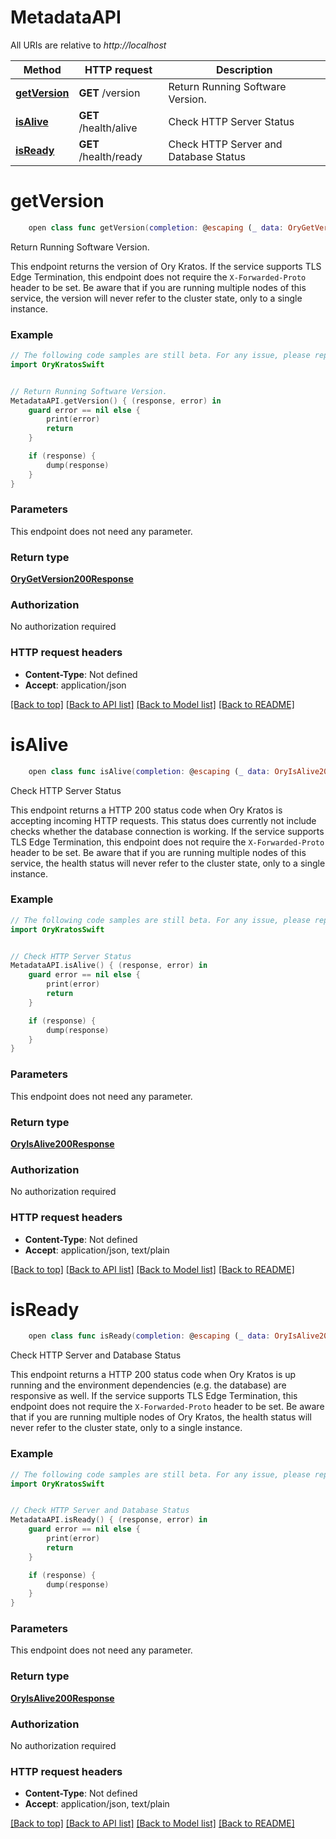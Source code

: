 # MetadataAPI

All URIs are relative to *http://localhost*

Method | HTTP request | Description
------------- | ------------- | -------------
[**getVersion**](MetadataAPI.md#getversion) | **GET** /version | Return Running Software Version.
[**isAlive**](MetadataAPI.md#isalive) | **GET** /health/alive | Check HTTP Server Status
[**isReady**](MetadataAPI.md#isready) | **GET** /health/ready | Check HTTP Server and Database Status


# **getVersion**
```swift
    open class func getVersion(completion: @escaping (_ data: OryGetVersion200Response?, _ error: Error?) -> Void)
```

Return Running Software Version.

This endpoint returns the version of Ory Kratos.  If the service supports TLS Edge Termination, this endpoint does not require the `X-Forwarded-Proto` header to be set.  Be aware that if you are running multiple nodes of this service, the version will never refer to the cluster state, only to a single instance.

### Example
```swift
// The following code samples are still beta. For any issue, please report via http://github.com/OpenAPITools/openapi-generator/issues/new
import OryKratosSwift


// Return Running Software Version.
MetadataAPI.getVersion() { (response, error) in
    guard error == nil else {
        print(error)
        return
    }

    if (response) {
        dump(response)
    }
}
```

### Parameters
This endpoint does not need any parameter.

### Return type

[**OryGetVersion200Response**](OryGetVersion200Response.md)

### Authorization

No authorization required

### HTTP request headers

 - **Content-Type**: Not defined
 - **Accept**: application/json

[[Back to top]](#) [[Back to API list]](../README.md#documentation-for-api-endpoints) [[Back to Model list]](../README.md#documentation-for-models) [[Back to README]](../README.md)

# **isAlive**
```swift
    open class func isAlive(completion: @escaping (_ data: OryIsAlive200Response?, _ error: Error?) -> Void)
```

Check HTTP Server Status

This endpoint returns a HTTP 200 status code when Ory Kratos is accepting incoming HTTP requests. This status does currently not include checks whether the database connection is working.  If the service supports TLS Edge Termination, this endpoint does not require the `X-Forwarded-Proto` header to be set.  Be aware that if you are running multiple nodes of this service, the health status will never refer to the cluster state, only to a single instance.

### Example
```swift
// The following code samples are still beta. For any issue, please report via http://github.com/OpenAPITools/openapi-generator/issues/new
import OryKratosSwift


// Check HTTP Server Status
MetadataAPI.isAlive() { (response, error) in
    guard error == nil else {
        print(error)
        return
    }

    if (response) {
        dump(response)
    }
}
```

### Parameters
This endpoint does not need any parameter.

### Return type

[**OryIsAlive200Response**](OryIsAlive200Response.md)

### Authorization

No authorization required

### HTTP request headers

 - **Content-Type**: Not defined
 - **Accept**: application/json, text/plain

[[Back to top]](#) [[Back to API list]](../README.md#documentation-for-api-endpoints) [[Back to Model list]](../README.md#documentation-for-models) [[Back to README]](../README.md)

# **isReady**
```swift
    open class func isReady(completion: @escaping (_ data: OryIsAlive200Response?, _ error: Error?) -> Void)
```

Check HTTP Server and Database Status

This endpoint returns a HTTP 200 status code when Ory Kratos is up running and the environment dependencies (e.g. the database) are responsive as well.  If the service supports TLS Edge Termination, this endpoint does not require the `X-Forwarded-Proto` header to be set.  Be aware that if you are running multiple nodes of Ory Kratos, the health status will never refer to the cluster state, only to a single instance.

### Example
```swift
// The following code samples are still beta. For any issue, please report via http://github.com/OpenAPITools/openapi-generator/issues/new
import OryKratosSwift


// Check HTTP Server and Database Status
MetadataAPI.isReady() { (response, error) in
    guard error == nil else {
        print(error)
        return
    }

    if (response) {
        dump(response)
    }
}
```

### Parameters
This endpoint does not need any parameter.

### Return type

[**OryIsAlive200Response**](OryIsAlive200Response.md)

### Authorization

No authorization required

### HTTP request headers

 - **Content-Type**: Not defined
 - **Accept**: application/json, text/plain

[[Back to top]](#) [[Back to API list]](../README.md#documentation-for-api-endpoints) [[Back to Model list]](../README.md#documentation-for-models) [[Back to README]](../README.md)

